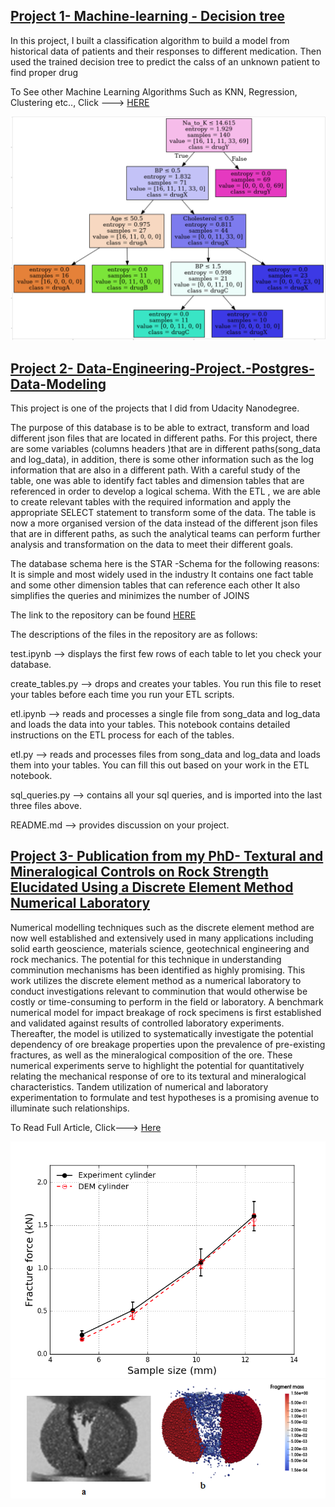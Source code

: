 
## [Project 1- Machine-learning - Decision tree](https://github.com/toplaa/Machine-Learning-Projects/blob/main/Decision%20Tree.ipynb)
In this project, I built a classification algorithm to build a model from historical data of patients and their responses to different medication. Then used the trained decision tree to predict the calss of an unknown patient to find proper drug

To See other Machine Learning Algorithms Such as KNN, Regression, Clustering etc.., Click ---> [HERE](https://github.com/toplaa/Machine-Learning-Projects)

![](/images/DT.png)

## [Project 2- Data-Engineering-Project.-Postgres-Data-Modeling ](https://github.com/toplaa/Data-Engineering-Project.-Postgres-Data-Modeling)
This project is one of the projects that I did from Udacity Nanodegree.

The purpose of this database is to be able to extract, transform and load different json files that are located in different paths. For this project, there are some variables (columns headers )that are in different paths(song_data and log_data), in addition, there is some other information such as the log information that are also in a different path. With a careful study of the table, one was able to identify fact tables and dimension tables that are referenced in order to develop a logical schema. With the ETL , we are able to create relevant tables with the required information and apply the appropriate SELECT statement to transform some of the data. The table is now a more organised version of the data instead of the different json files that are in different paths, as such the analytical teams can perform further analysis and transformation on the data to meet their different goals.

The database schema here is the STAR -Schema for the following reasons: It is simple and most widely used in the industry It contains one fact table and some other dimension tables that can reference each other It also simplifies the queries and minimizes the number of JOINS

The link to the repository can be found [HERE](https://github.com/toplaa/Data-Engineering-Project.-Postgres-Data-Modeling) 

The descriptions of the files in the repository are as follows:

test.ipynb --> displays the first few rows of each table to let you check your database.

create_tables.py --> drops and creates your tables. You run this file to reset your tables before each time you run your ETL scripts.

etl.ipynb --> reads and processes a single file from song_data and log_data and loads the data into your tables. This notebook contains detailed instructions on the ETL process for each of the tables.

etl.py --> reads and processes files from song_data and log_data and loads them into your tables. You can fill this out based on your work in the ETL notebook.

sql_queries.py --> contains all your sql queries, and is imported into the last three files above.

README.md --> provides discussion on your project.


## [Project 3- Publication from my PhD- Textural and Mineralogical Controls on Rock Strength Elucidated Using a Discrete Element Method Numerical Laboratory](https://www.mdpi.com/2075-163X/11/9/1015)

Numerical modelling techniques such as the discrete element method are now well established and extensively used in many applications including solid earth geoscience, materials science, geotechnical engineering and rock mechanics. The potential for this technique in understanding comminution mechanisms has been identified as highly promising. This work utilizes the discrete element method as a numerical laboratory to conduct investigations relevant to comminution that would otherwise be costly or time-consuming to perform in the field or laboratory. A benchmark numerical model for impact breakage of rock specimens is first established and validated against results of controlled laboratory experiments. Thereafter, the model is utilized to systematically investigate the potential dependency of ore breakage properties upon the prevalence of pre-existing fractures, as well as the mineralogical composition of the ore. These numerical experiments serve to highlight the potential for quantitatively relating the mechanical response of ore to its textural and mineralogical characteristics. Tandem utilization of numerical and laboratory experimentation to formulate and test hypotheses is a promising avenue to illuminate such relationships.

To Read Full Article, Click---> [Here](https://www.mdpi.com/2075-163X/11/9/1015)

![](/images/predict2.png)
![](/images/predict.png)


